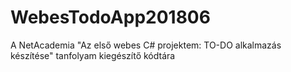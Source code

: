 # WebesTodoApp201806
A NetAcademia "Az első webes C# projektem: TO-DO alkalmazás készítése" tanfolyam kiegészítő kódtára
